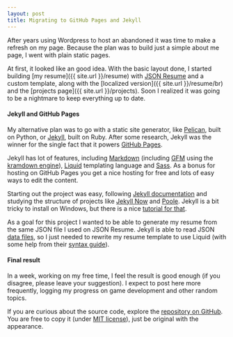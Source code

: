 ```yaml
---
layout: post
title: Migrating to GitHub Pages and Jekyll
---
```


After years using Wordpress to host an abandoned it was time to make a refresh on my page. Because the plan was to build just a simple about me page, I went with plain static pages.

At first, it looked like an good idea. With the basic layout done, I started building [my resume]({{ site.url }}/resume) with [JSON Resume](http://jsonresume.org/) and a custom template, along with the [localized version]({{ site.url }}/resume/br) and the [projects page]({{ site.url }}/projects). Soon I realized it was going to be a nightmare to keep everything up to date.

#### Jekyll and GitHub Pages

My alternative plan was to go with a static site generator, like [Pelican](http://getpelican.com/), built on Python, or [Jekyll](http://jekyllrb.com/), built on Ruby. After some research, Jekyll was the winner for the single fact that it powers [GitHub Pages](https://pages.github.com/).

Jekyll has lot of features, including [Markdown](http://daringfireball.net/projects/markdown/) (including [GFM](https://help.github.com/articles/github-flavored-markdown/) using the [kramdown engine](http://kramdown.gettalong.org/)), [Liquid](https://github.com/Shopify/liquid/) templating language and [Sass](http://sass-lang.com/). As a bonus for hosting on GitHub Pages you get a nice hosting for free and lots of easy ways to edit the content.

Starting out the project was easy, following [Jekyll documentation](http://jekyllrb.com/docs/) and studying the structure of projects like [Jekyll Now](https://github.com/barryclark/jekyll-now) and [Poole](https://github.com/poole/poole). Jekyll is a bit tricky to install on Windows, but there is a nice [tutorial for that](http://jekyll-windows.juthilo.com/).

As a goal for this project I wanted to be able to generate my resume from the same JSON file I used on JSON Resume. Jekyll is able to read JSON [data files](http://jekyllrb.com/docs/datafiles/), so I just needed to rewrite my resume template to use Liquid (with some help from their [syntax guide](https://github.com/Shopify/liquid/wiki/Liquid-for-Designers)).

#### Final result

In a week, working on my free time, I feel the result is good enough (if you disagree, please leave your suggestion). I expect to post here more frequently, logging my progress on game development and other random topics.

If you are curious about the source code, explore the [repository on GitHub](https://github.com/JulioC/julioc.github.io/). You are free to copy it (under [MIT license](https://github.com/JulioC/julioc.github.io/blob/master/LICENSE)), just be original with the appearance.